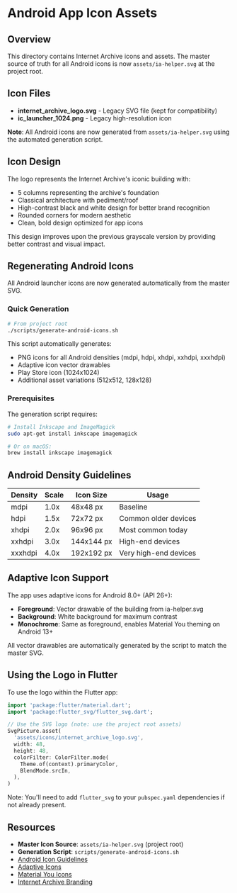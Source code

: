 # Android App Icon Assets

## Overview

This directory contains Internet Archive icons and assets. The master source of truth for all Android icons is now `assets/ia-helper.svg` at the project root.

## Icon Files

- **internet_archive_logo.svg** - Legacy SVG file (kept for compatibility)
- **ic_launcher_1024.png** - Legacy high-resolution icon

**Note**: All Android icons are now generated from `assets/ia-helper.svg` using the automated generation script.

## Icon Design

The logo represents the Internet Archive's iconic building with:
- 5 columns representing the archive's foundation
- Classical architecture with pediment/roof
- High-contrast black and white design for better brand recognition
- Rounded corners for modern aesthetic
- Clean, bold design optimized for app icons

This design improves upon the previous grayscale version by providing better contrast and visual impact.

## Regenerating Android Icons

All Android launcher icons are now generated automatically from the master SVG.

### Quick Generation

```bash
# From project root
./scripts/generate-android-icons.sh
```

This script automatically generates:
- PNG icons for all Android densities (mdpi, hdpi, xhdpi, xxhdpi, xxxhdpi)
- Adaptive icon vector drawables
- Play Store icon (1024x1024)
- Additional asset variations (512x512, 128x128)

### Prerequisites

The generation script requires:
```bash
# Install Inkscape and ImageMagick
sudo apt-get install inkscape imagemagick

# Or on macOS:
brew install inkscape imagemagick
```

## Android Density Guidelines

| Density | Scale | Icon Size | Usage |
|---------|-------|-----------|-------|
| mdpi    | 1.0x  | 48x48 px  | Baseline |
| hdpi    | 1.5x  | 72x72 px  | Common older devices |
| xhdpi   | 2.0x  | 96x96 px  | Most common today |
| xxhdpi  | 3.0x  | 144x144 px | High-end devices |
| xxxhdpi | 4.0x  | 192x192 px | Very high-end devices |

## Adaptive Icon Support

The app uses adaptive icons for Android 8.0+ (API 26+):
- **Foreground**: Vector drawable of the building from ia-helper.svg
- **Background**: White background for maximum contrast
- **Monochrome**: Same as foreground, enables Material You theming on Android 13+

All vector drawables are automatically generated by the script to match the master SVG.

## Using the Logo in Flutter

To use the logo within the Flutter app:

```dart
import 'package:flutter/material.dart';
import 'package:flutter_svg/flutter_svg.dart';

// Use the SVG logo (note: use the project root assets)
SvgPicture.asset(
  'assets/icons/internet_archive_logo.svg',
  width: 48,
  height: 48,
  colorFilter: ColorFilter.mode(
    Theme.of(context).primaryColor,
    BlendMode.srcIn,
  ),
)
```

Note: You'll need to add `flutter_svg` to your `pubspec.yaml` dependencies if not already present.

## Resources

- **Master Icon Source**: `assets/ia-helper.svg` (project root)
- **Generation Script**: `scripts/generate-android-icons.sh`
- [Android Icon Guidelines](https://developer.android.com/guide/practices/ui_guidelines/icon_design_launcher)
- [Adaptive Icons](https://developer.android.com/develop/ui/views/launch/icon_design_adaptive)
- [Material You Icons](https://m3.material.io/styles/icons/overview)
- [Internet Archive Branding](https://archive.org/about/)
